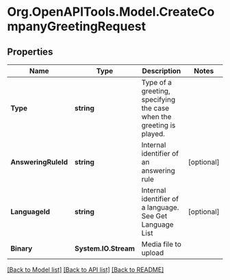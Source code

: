 
# Org.OpenAPITools.Model.CreateCompanyGreetingRequest

## Properties

Name | Type | Description | Notes
------------ | ------------- | ------------- | -------------
**Type** | **string** | Type of a greeting, specifying the case when the greeting is played. | 
**AnsweringRuleId** | **string** | Internal identifier of an answering rule | [optional] 
**LanguageId** | **string** | Internal identifier of a language. See Get Language List | [optional] 
**Binary** | **System.IO.Stream** | Media file to upload | 

[[Back to Model list]](../README.md#documentation-for-models)
[[Back to API list]](../README.md#documentation-for-api-endpoints)
[[Back to README]](../README.md)

